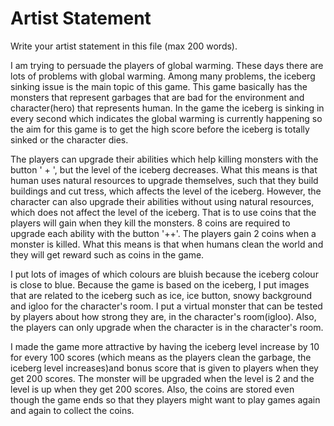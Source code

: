 # Artist Statement

Write your artist statement in this file (max 200 words).

I am trying to persuade the players of global warming. These days there are lots of problems with global warming. Among many problems, the iceberg sinking issue is the main topic of this game. This game basically has the monsters that represent garbages that are bad for the environment and character(hero) that represents human. In the game the iceberg is sinking in every second which indicates the global warming is currently happening so the aim for this game is to get the high score before the iceberg is totally sinked or the character dies.

The players can upgrade their abilities which help killing monsters with the button ' + ', but the level of the iceberg decreases. What this means is that human uses natural resources to upgrade themselves, such that they build buildings and cut tress, which affects the level of the iceberg. However, the character can also upgrade their abilities without using natural resources, which does not affect the level of the iceberg. That is to use coins that the players will gain when they kill the monsters. 8 coins are required to upgrade each ability with the button '++'. The players gain 2 coins when a monster is killed. What this means is that when humans clean the world and they will get reward such as coins in the game. 

I put lots of images of which colours are bluish because the iceberg colour is close to blue. Because the game is based on the iceberg, I put images that are related to the iceberg such as ice, ice button, snowy background and igloo for the character's room. I put a virtual monster that can be tested by players about how strong they are, in the character's room(igloo). Also, the players can only upgrade when the character is in the character's room. 

I made the game more attractive by having the iceberg level increase by 10 for every 100 scores (which means as the players clean the garbage, the iceberg level increases)and bonus score that is given to players when they get 200 scores. The monster will be upgraded when the level is 2 and the level is up when they get 200 scores. Also, the coins are stored even though the game ends so that they players might want to play games again and again to collect the coins.

